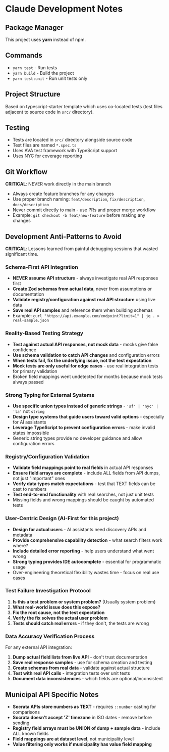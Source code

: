 # Claude Development Notes

## Package Manager
This project uses **yarn** instead of npm.

## Commands
- `yarn test` - Run tests
- `yarn build` - Build the project
- `yarn test:unit` - Run unit tests only

## Project Structure
Based on typescript-starter template which uses co-located tests (test files adjacent to source code in `src/` directory).

## Testing
- Tests are located in `src/` directory alongside source code
- Test files are named `*.spec.ts`
- Uses AVA test framework with TypeScript support
- Uses NYC for coverage reporting

## Git Workflow
**CRITICAL**: NEVER work directly in the main branch
- Always create feature branches for any changes
- Use proper branch naming: `feat/description`, `fix/description`, `docs/description`
- Never commit directly to main - use PRs and proper merge workflow
- Example: `git checkout -b feat/new-feature` before making any changes

## Development Anti-Patterns to Avoid
**CRITICAL**: Lessons learned from painful debugging sessions that wasted significant time.

### Schema-First API Integration
- **NEVER assume API structure** - always investigate real API responses first
- **Create Zod schemas from actual data**, never from assumptions or documentation
- **Validate registry/configuration against real API structure** using live data
- **Save real API samples** and reference them when building schemas
- Example: `curl "https://api.example.com/endpoint?limit=1" | jq . > real-sample.json`

### Reality-Based Testing Strategy
- **Test against actual API responses, not mock data** - mocks give false confidence
- **Use schema validation to catch API changes** and configuration errors
- **When tests fail, fix the underlying issue, not the test expectation**
- **Mock tests are only useful for edge cases** - use real integration tests for primary validation
- Broken field mappings went undetected for months because mock tests always passed

### Strong Typing for External Systems  
- **Use specific union types instead of generic strings** - `'sf' | 'nyc' | 'la'` not `string`
- **Design type systems that guide users toward valid options** - especially for AI assistants
- **Leverage TypeScript to prevent configuration errors** - make invalid states impossible
- Generic string types provide no developer guidance and allow configuration errors

### Registry/Configuration Validation
- **Validate field mappings point to real fields** in actual API responses
- **Ensure field arrays are complete** - include ALL fields from API dumps, not just "important" ones
- **Verify data types match expectations** - test that TEXT fields can be cast to numbers
- **Test end-to-end functionality** with real searches, not just unit tests
- Missing fields and wrong mappings should be caught by automated tests

### User-Centric Design (AI-First for this project)
- **Design for actual users** - AI assistants need discovery APIs and metadata
- **Provide comprehensive capability detection** - what search filters work where?
- **Include detailed error reporting** - help users understand what went wrong
- **Strong typing provides IDE autocomplete** - essential for programmatic usage
- Over-engineering theoretical flexibility wastes time - focus on real use cases

### Test Failure Investigation Protocol
1. **Is this a test problem or system problem?** (Usually system problem)
2. **What real-world issue does this expose?** 
3. **Fix the root cause, not the test expectation**
4. **Verify the fix solves the actual user problem**
5. **Tests should catch real errors** - if they don't, the tests are wrong

### Data Accuracy Verification Process
For any external API integration:
1. **Dump actual field lists from live API** - don't trust documentation
2. **Save real response samples** - use for schema creation and testing
3. **Create schemas from real data** - validate against actual structure  
4. **Test with real API calls** - integration tests over unit tests
5. **Document data inconsistencies** - which fields are optional/inconsistent

## Municipal API Specific Notes
- **Socrata APIs store numbers as TEXT** - requires `::number` casting for comparisons
- **Socrata doesn't accept 'Z' timezone** in ISO dates - remove before sending
- **Registry field arrays must be UNION of dump + sample data** - include ALL known fields
- **Field mappings are at dataset level**, not municipality level
- **Value filtering only works if municipality has value field mapping**